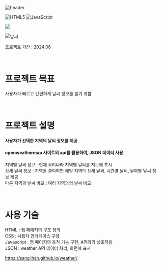 ![header](https://capsule-render.vercel.app/api?type=waving&color=0:4682B4,100:AFEEEE&height=200&text=실시간%20날씨%20정보&fontColor=778899&fontSize=40&width=700&fontAlignY=35)

![HTML5](https://img.shields.io/badge/html5-%23E34F26.svg?style=for-the-badge&logo=html5&logoColor=white)
	![JavaScript](https://img.shields.io/badge/javascript-%23323330.svg?style=for-the-badge&logo=javascript&logoColor=%23F7DF1E)

<img src="https://img.shields.io/badge/css-FFFF00?style=for-the-badge&logo=css3&logoColor=white&color=000000">
  

 ![날씨](https://github.com/SangjiHan/weather/assets/133099077/31ddbb8c-3107-44c0-ba9a-be8929283d04)




 

 프로젝트 기간 : 2024.06 <br/><br/><br/>  

 # 프로젝트 목표  
 사용자가 빠르고 간편하게 날씨 정보를 얻기 위함  <br/><br/><br/> 

 # 프로젝트 설명  
 #### 사용자가 선택한 지역의 날씨 정보를 제공 <br/>
 #### openweathermap 사이트의 api를 활용하여, JSON 데이터 사용 <br/>   
 지역별 날씨 정보 : 현재 우리나라 지역별 날씨를 지도에 표시  
 상세 날씨 정보 : 지역을 클릭하면 해당 지역의 상세 날씨, 시간별 날씨, 날짜별 날씨 정보 제공  
 다른 지역과 날씨 비교 : 여러 지역과의 날씨 비교 <br/><br/><br/> 
 
 # 사용 기술
 HTML : 웹 페에지의 구조 정의 <br/>
 CSS : 사용자 인터페이스 구성 <br/>
 Javascript : 웹 페이지의 동적 기능 구현, API와의 상호작용 <br/>
 JSON : weather API 데이터 처리, 화면에 표시 <br/>


  https://sangjihan.github.io/weather/

